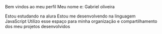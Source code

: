 ## 
Bem vindos ao meu perfil
Meu nome e: Gabriel oliveira

Estou estudando na alura
Estou me desenvolvendo na linguagem JavaScript
Utilizo esse espaço para minha organização e compartilhamento dos meu projetos desenvolvidos

<!--
**GosALD/gosALD** is a ✨ _special_ ✨ repository because its `README.md` (this file) appears on your GitHub profile.

Here are some ideas to get you started:

- 🔭 I’m currently working on ...
- 🌱 I’m currently learning ...
- 👯 I’m looking to collaborate on ...
- 🤔 I’m looking for help with ...
- 💬 Ask me about ...
- 📫 How to reach me: ...
- 😄 Pronouns: ...
- ⚡ Fun fact: ...
-->
